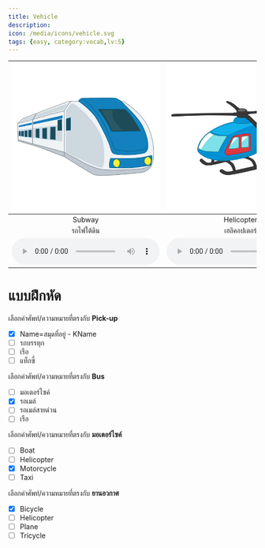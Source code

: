 ```yaml
---
title: Vehicle
description: 
icon: /media/icons/vehicle.svg
tags: {easy, category:vocab,lv:5}
---
```


<div class="carrousel">


|![](/media/img/vehicle/subway.svg)|![](/media/img/vehicle/helicopter.svg)|![](/media/img/vehicle/van.svg)|![](/media/img/vehicle/motorcycle.svg)|![](/media/img/vehicle/truck.svg)|![](/media/img/vehicle/ship.svg)|![](/media/img/vehicle/tricycle.svg)|![](/media/img/vehicle/bicycle.svg)|![](/media/img/vehicle/spaceship.svg)|![](/media/img/vehicle/bus.svg)|![](/media/img/vehicle/plane.svg)|![](/media/img/vehicle/car.svg)|![](/media/img/vehicle/balloon.svg)|![](/media/img/vehicle/pick-up.svg)|![](/media/img/vehicle/submariner.svg)|![](/media/img/vehicle/train.svg)|![](/media/img/vehicle/boat.svg)|![](/media/img/vehicle/taxi.svg)|![](/media/img/vehicle/sky&#x20;train.svg)|![](/media/img/vehicle/shool&#x20;bus.svg)|![](/media/img/vehicle/sail.svg)|
| :----: | :----: | :----: | :----: | :----: | :----: | :----: | :----: | :----: | :----: | :----: | :----: | :----: | :----: | :----: | :----: | :----: | :----: | :----: | :----: | :----: |
|Subway|Helicopter|Van|Motorcycle|Truck|Ship|Tricycle|Bicycle|Spaceship|Bus|Plane|Car|Balloon|Pick-up|Submariner|Train|Boat|Taxi|Sky&#x20;train|Shool&#x20;bus|Sail|
|รถไฟใต้ดิน|เฮลิคอปเตอร์|รถตู้|มอเตอร์ไซค์|รถบรรทุก|เรือ|สามล้อ|จักรยาน|ยานอวกาศ|รถเมล์|ระนาบ|รถยนต์|บอลลูน|Name=สมุดที่อยู่ - KName|Name=สมุดที่อยู่ - KName|รถไฟ|เรือ|แท็กซี่|รถไฟสายฟ้า|รถเมล์สายด่วน|แล่นเรือ|
|![](/media/audio/subway.mp3)|![](/media/audio/helicopter.mp3)|![](/media/audio/van.mp3)|![](/media/audio/motorcycle.mp3)|![](/media/audio/truck.mp3)|![](/media/audio/ship.mp3)|![](/media/audio/tricycle.mp3)|![](/media/audio/bicycle.mp3)|![](/media/audio/spaceship.mp3)|![](/media/audio/bus.mp3)|![](/media/audio/plane.mp3)|![](/media/audio/car.mp3)|![](/media/audio/balloon.mp3)|![](/media/audio/pick-up.mp3)|![](/media/audio/submariner.mp3)|![](/media/audio/train.mp3)|![](/media/audio/boat.mp3)|![](/media/audio/taxi.mp3)|![](/media/audio/sky&#x20;train.mp3)|![](/media/audio/shool&#x20;bus.mp3)|![](/media/audio/sail.mp3)|

</div>



# แบบฝึกหัด


 เลือกคำศัพท์/ความหมายที่ตรงกับ **Pick-up**
 - [x] Name=สมุดที่อยู่ - KName
 - [ ] รถบรรทุก
 - [ ] เรือ
 - [ ] แท็กซี่

 เลือกคำศัพท์/ความหมายที่ตรงกับ **Bus**
 - [ ] มอเตอร์ไซค์
 - [x] รถเมล์
 - [ ] รถเมล์สายด่วน
 - [ ] เรือ

 เลือกคำศัพท์/ความหมายที่ตรงกับ **มอเตอร์ไซค์**
 - [ ] Boat
 - [ ] Helicopter
 - [x] Motorcycle
 - [ ] Taxi

 เลือกคำศัพท์/ความหมายที่ตรงกับ **ยานอวกาศ**
 - [x] Bicycle
 - [ ] Helicopter
 - [ ] Plane
 - [ ] Tricycle
